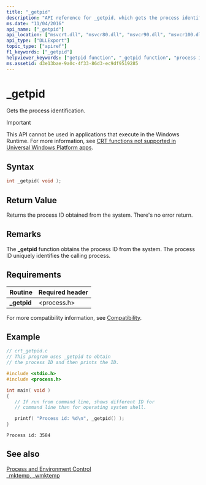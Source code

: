 ```yaml
---
title: "_getpid"
description: "API reference for _getpid, which gets the process identification."
ms.date: "11/04/2016"
api_name: ["_getpid"]
api_location: ["msvcrt.dll", "msvcr80.dll", "msvcr90.dll", "msvcr100.dll", "msvcr100_clr0400.dll", "msvcr110.dll", "msvcr110_clr0400.dll", "msvcr120.dll", "msvcr120_clr0400.dll", "ucrtbase.dll", "api-ms-win-crt-runtime-l1-1-0.dll"]
api_type: ["DLLExport"]
topic_type: ["apiref"]
f1_keywords: ["_getpid"]
helpviewer_keywords: ["getpid function", "_getpid function", "process identification numbers"]
ms.assetid: d3e13bae-9a0c-4f33-86d3-ec9df9519285
---
```

# _getpid

Gets the process identification.

> [!IMPORTANT]
> This API cannot be used in applications that execute in the Windows Runtime. For more information, see [CRT functions not supported in Universal Windows Platform apps](../../cppcx/crt-functions-not-supported-in-universal-windows-platform-apps.md).

## Syntax

```C
int _getpid( void );
```

## Return Value

Returns the process ID obtained from the system. There's no error return.

## Remarks

The **_getpid** function obtains the process ID from the system. The process ID uniquely identifies the calling process.

## Requirements

|Routine|Required header|
|-------------|---------------------|
|**_getpid**|\<process.h>|

For more compatibility information, see [Compatibility](../../c-runtime-library/compatibility.md).

## Example

```C
// crt_getpid.c
// This program uses _getpid to obtain
// the process ID and then prints the ID.

#include <stdio.h>
#include <process.h>

int main( void )
{
   // If run from command line, shows different ID for
   // command line than for operating system shell.

   printf( "Process id: %d\n", _getpid() );
}
```

```Output
Process id: 3584
```

## See also

[Process and Environment Control](../../c-runtime-library/process-and-environment-control.md)<br/>
[_mktemp, _wmktemp](mktemp-wmktemp.md)<br/>
